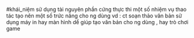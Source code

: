 #khái_niệm 
sử dụng tài nguyên phần cứng thực thi một số nhiệm vụ thao tác tạo nên một số trức năng cho ng dùng 
vd : ct soạn thảo văn bản sử dụng máy in hay màn hình dể giúp tạo văn bản cho ng dùng , hay trò chơi game 